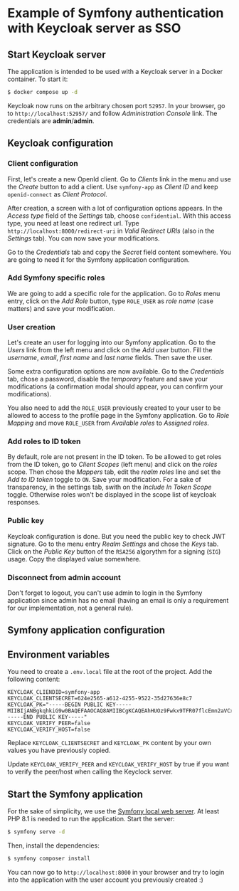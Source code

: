 # Example of Symfony authentication with Keycloak server as SSO

## Start Keycloak server

The application is intended to be used with a Keycloak server in a Docker container. To start it:

```bash
$ docker compose up -d
```
Keycloak now runs on the arbitrary chosen port `52957`. In your browser, go to `http://localhost:52957/` and follow *Administration Console* link. The credentials are **admin**/**admin**.

## Keycloak configuration

### Client configuration

First, let's create a new OpenId client. Go to *Clients* link in the menu and use the *Create* button to add a client. Use `symfony-app` as *Client ID* and keep `openid-connect` as *Client Protocol*.

After creation, a screen with a lot of configuration options appears. In the *Access type* field of the *Settings* tab, choose `confidential`. With this access type, you need at least one redirect url. Type `http://localhost:8000/redirect-uri` in *Valid Redirect URIs* (also in the *Settings* tab). You can now save your modifications.

Go to the *Credentials* tab and copy the *Secret* field content somewhere. You are going to need it for the Symfony application configuration.

### Add Symfony specific roles
We are going to add a specific role for the application. Go to *Roles* menu entry, click on the *Add Role* button, type `ROLE_USER` as *role name* (case matters) and save your modification.

### User creation
Let's create an user for logging into our Symfony application. Go to the *Users* link from the left menu and click on the *Add user* button. Fill the *username*, *email*, *first name* and *last name* fields. Then save the user.

Some extra configuration options are now available. Go to the *Credentials* tab, chose a password, disable the *temporary* feature and save your modifications (a confirmation modal should appear, you can confirm your modifications).

You also need to add the `ROLE_USER` previously created to your user to be allowed to access to the profile page in the Symfony application. Go to *Role Mapping* and move `ROLE_USER` from *Available roles* to *Assigned roles*.

### Add roles to ID token
By default, role are not present in the ID token. To be allowed to get roles from the ID token, go to *Client Scopes* (left menu) and click on the *roles* scope. Then chose the *Mappers* tab, edit the *realm roles* line and set the *Add to ID token* toggle to `ON`. Save your modification. For a sake of transparency, in the settings tab, swith on the *Include In Token Scope* toggle. Otherwise roles won't be displayed in the scope list of keycloak responses.

### Public key
Keycloak configuration is done. But you need the public key to check JWT signature. Go to the menu entry *Realm Settings* and chose the *Keys* tab. Click on the *Public Key* button of the `RSA256` algorythm for a signing (`SIG`) usage. Copy the displayed value somewhere.

### Disconnect from admin account

Don't forget to logout, you can't use admin to login in the Symfony application since admin has no email (having an email is only a requirement for our implementation, not a general rule).

## Symfony application configuration

## Environment variables

You need to create a `.env.local` file at the root of the project. Add the following content:
```env
KEYCLOAK_CLIENDID=symfony-app
KEYCLOAK_CLIENTSECRET=624e2565-a612-4255-9522-35d27636e8c7
KEYCLOAK_PK="-----BEGIN PUBLIC KEY-----
MIIBIjANBgkqhkiG9w0BAQEFAAOCAQ8AMIIBCgKCAQEAhHUOz9Fwkx9TFR07flcEmn2aVCxKM9dLhTBvHwOYLzCSETWk3/lf/xwg/f2sicrsY2W/EZLrpDyKZSCuSzwbPp7DLSN9Ww8DnLJNLxFWL+LXgSY+IqoUZSKq/lPS/2N4bW61kz7clVgOMI1iWt2I+FAs6oRLfDRbOjIVWgMyT1W/pSrX5Y6nR8Q1VE+MfCE0QAlsYLpb9vxuh4jiOkpY+P+RqSj1ciTxuqic/k0HOvAaI1vJmIdJe3iQlVK/lxzHlaB+nY20WdVV2LVlFthvCVO6pH+I+pbHk1NkgYmXoKsm+on7epazT7Bg1K8eVpumcBG2sPX9R04RL5hz4WmWwwIDAQAB
-----END PUBLIC KEY-----"
KEYCLOAK_VERIFY_PEER=false
KEYCLOAK_VERIFY_HOST=false
```
Replace `KEYCLOAK_CLIENTSECRET` and `KEYCLOAK_PK` content by your own values you have previously copied.

Update `KEYCLOAK_VERIFY_PEER` and `KEYCLOAK_VERIFY_HOST` by true if you want to verify the peer/host when calling the Keyclock server.

## Start the Symfony application

For the sake of simplicity, we use the [Symfony local web server](https://symfony.com/doc/5.4/setup/symfony_server.html). At least PHP 8.1 is needed to run the application. Start the server:

```bash
$ symfony serve -d
```

Then, install the dependencies:

```bash
$ symfony composer install
```

You can now go to `http://localhost:8000` in your browser and try to login into the application with the user account you previously created :)